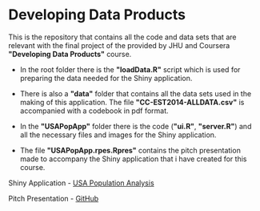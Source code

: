 # Developing Data Products
This is the repository that contains all the code and data sets that are relevant with the final project of the provided by JHU and Coursera **"Developing Data Products"** course.

*	In the root folder there is the **"loadData.R"** script which is used for preparing the data needed for the Shiny application. 

*	There is also a **"data"** folder that contains all the data sets used in the making of this application. The file **"CC-EST2014-ALLDATA.csv"** is accompanied with a codebook in pdf format.

*	In the **"USAPopApp"** folder there is the code (**"ui.R"**, **"server.R"**) and all the necessary files and images for the Shiny application.

* The file **"USAPopApp.rpes.Rpres"** contains the pitch presentation made to accompany the Shiny application that i have created for this course.	




Shiny Application - [USA Population Analysis](https://dapostolopoylos.shinyapps.io/USAPopApp/)

Pitch Presentation - [GitHub](http://dapostolopoylos.github.io/DevelopingDataProducts/#/)
